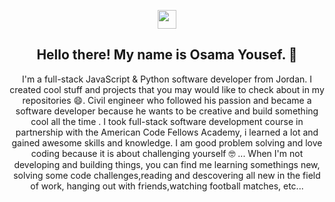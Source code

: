 <p align='center'>
<a href="https://www.linkedin.com/in/osamayousef95/"><img height="30" src="https://github.com/stephenajulu/WaylonWalker/blob/main/icon/linkedin.png?raw=true"></a>
</p>

<h2 align="center">Hello there! My name is Osama Yousef. 👋</h2>
<p align="center">I'm a full-stack JavaScript & Python software developer from Jordan.
I created cool stuff and projects that you may would like to check about in my repositories 😄.
Civil engineer who followed his passion and became a software developer because he wants to be creative and build something cool all the time . 
I took full-stack software development course in partnership with the American Code Fellows Academy, i learned a lot and gained awesome skills and knowledge.
I am good problem solving and love coding because it is about challenging yourself  🤓 ...
When I'm not developing and building things, you can find me learning somethings new, solving some code challenges,reading and descovering all new in the field of work, hanging out with friends,watching football matches, etc... </p>


<!--
**Osama-Yousef/Osama-Yousef** is a ✨ _special_ ✨ repository because its `README.md` (this file) appears on your GitHub profile.

Here are some ideas to get you started:

- 🔭 I’m currently working on ...
- 🌱 I’m currently learning ...
- 👯 I’m looking to collaborate on ...
- 🤔 I’m looking for help with ...
- 💬 Ask me about ...
- 📫 How to reach me: ...
- 😄 Pronouns: ...
- ⚡ Fun fact: ...
-->
